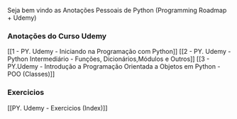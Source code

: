Seja bem vindo as Anotações Pessoais de Python (Programming Roadmap + Udemy)
### Anotações do Curso Udemy
[[1 - PY. Udemy - Iniciando na Programação com Python]]
[[2 - PY. Udemy - Python Intermediário - Funções, Dicionários,Módulos e Outros]]
[[3 - PY.Udemy - Introdução a Programação Orientada a Objetos em Python - POO (Classes)]]
### Exercicios
[[PY. Udemy - Exercicios (Index)]]
